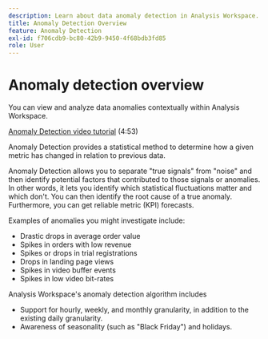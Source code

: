 ```yaml
---
description: Learn about data anomaly detection in Analysis Workspace.
title: Anomaly Detection Overview
feature: Anomaly Detection
exl-id: f706cdb9-bc80-42b9-9450-4f68bdb3fd85
role: User
---
```

# Anomaly detection overview

You can view and analyze data anomalies contextually within Analysis Workspace.

[Anomaly Detection video tutorial](https://experienceleague.adobe.com/docs/analytics-learn/tutorials/data-science/anomaly-detection-in-analysis-workspace.html) (4:53)

Anomaly Detection provides a statistical method to determine how a given metric has changed in relation to previous data.

Anomaly Detection allows you to separate "true signals" from "noise" and then identify potential factors that contributed to those signals or anomalies. In other words, it lets you identify which statistical fluctuations matter and which don't. You can then identify the root cause of a true anomaly. Furthermore, you can get reliable metric (KPI) forecasts.

Examples of anomalies you might investigate include:

* Drastic drops in average order value
* Spikes in orders with low revenue
* Spikes or drops in trial registrations
* Drops in landing page views
* Spikes in video buffer events
* Spikes in low video bit-rates

Analysis Workspace's anomaly detection algorithm includes

* Support for hourly, weekly, and monthly granularity, in addition to the existing daily granularity.
* Awareness of seasonality (such as "Black Friday") and holidays.
